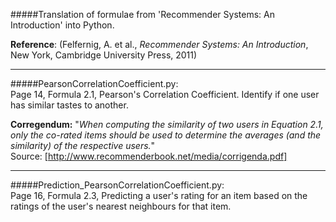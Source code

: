 #####Translation of formulae from 'Recommender Systems: An Introduction' into Python.

**Reference**: (Felfernig, A. et al., _Recommender Systems: An Introduction_, New York, Cambridge University Press, 2011)

---



#####PearsonCorrelationCoefficient.py:   
Page 14, Formula 2.1, Pearson's Correlation Coefficient. Identify if one user has similar tastes to another.

**Corregendum:** 
"_When computing the similarity of two users in Equation 2.1, 
only the co-rated items should be used to determine the averages (and the similarity) of the respective users._"  
Source: [http://www.recommenderbook.net/media/corrigenda.pdf]  

---



#####Prediction_PearsonCorrelationCoefficient.py:  
Page 16, Formula 2.3, Predicting a user's rating for an item based on the ratings of the user's nearest neighbours for that item.